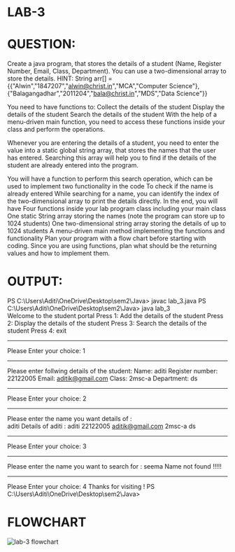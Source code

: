 # LAB-3

# QUESTION:
Create a java program, that stores the details of a student (Name, Register Number, Email, Class, Department).
You can use a two-dimensional array to store the details.
HINT: String arr[] = {{"Alwin","1847207","alwin@christ.in","MCA","Computer Science"},{"Balagangadhar","2011204","bala@christ.in","MDS","Data Science"}}

You need to have functions to:
Collect the details of the student
Display the details of the student
Search the details of the student
With the help of a menu-driven main function, you need to access these functions inside your class and perform the operations.

Whenever you are entering the details of a student, you need to enter the value into a static global string array, that stores the names that the user has entered. Searching this array will help you to find if the details of the student are already entered into the program.

You will have a function to perform this search operation, which can be used to implement two functionality in the code
To check if the name is already entered
While searching for a name, you can identify the index of the two-dimensional array to print the details directly.
In the end, you will have
Four functions inside your lab program class including your main class
One static String array storing the names (note the program can store up to 1024 students)
One two-dimensional string array storing the details of up to 1024 students
A menu-driven main method implementing the functions and functionality
Plan your program with a flow chart before starting with coding.
Since you are using functions, plan what should be the returning values and how to implement them.

# OUTPUT:
PS C:\Users\Aditi\OneDrive\Desktop\sem2\Java> javac  lab_3.java
PS C:\Users\Aditi\OneDrive\Desktop\sem2\Java> java lab_3       
Welcome to the student portal
Press 1: Add the details of the student
Press 2: Display the details of the student
Press 3: Search the details of the student
Press 4: exit
_____________________________________________________
Please Enter your choice: 
1
_________________________________________________________
Please enter follwing details of the student: 
Name: 
aditi
Register number: 
22122005
Email: 
aditik@gmail.com
Class: 
2msc-a
Department: 
ds
_____________________________________________________
Please Enter your choice: 
2
_________________________________________________________
Please enter the name you want details of :  
aditi
Details of aditi : 
aditi
22122005
aditik@gmail.com
2msc-a
ds
_____________________________________________________
Please Enter your choice: 
3
_________________________________________________________
Please enter the name you want to search for :
seema
Name not found !!!!!
_____________________________________________________
Please Enter your choice:
4
Thanks for visiting !
PS C:\Users\Aditi\OneDrive\Desktop\sem2\Java> 






# FLOWCHART

![lab-3 flowchart](url "https://viewer.diagrams.net/?tags=%7B%7D&highlight=0000ff&edit=_blank&layers=1&nav=1&title=flow_lab-3_fnl.png#R7VxZd6M2FP41fswcISHAj9nbmWlPeqZtOk85spFtGoxckJO4v35YxCbhNbaUMLEfYl2EAH33u5tEBuhy%2FnIbk8XsN%2BbTcACB%2FzJAVwMIoWW56Z9MsioklmvDQjKNA1%2FIasG34H8qhEBIl4FPk1ZHzljIg0VbOGZRRMe8JSNxzJ7b3SYsbF91QaZUEXwbk1CV3gc%2BnxVSD7q1%2FBcaTGfllS1nWBwZkfHjNGbLSFxvANFN%2FikOz0k5lnjQZEZ89twQoesBuowZ48Wv%2BcslDbPJLaft%2FtfVffj10bn9%2FEfyH%2Fnr4sufv%2F99Vgx2s88p1RPGNOIHD%2F356Ty8u7t7fhijx7vRw8OX8Hx1Vj4aX5XTSf10dkWTxXzGpiwi4XUtvcinjGajgrRV9%2FnK2CIVWqnwX8r5SqgKWXKWimZ8HoqjOz6OeOyELeMx3dAPFf2yG29ohJiEW8rmlMertENMQ8KDp7baEKF906pfdeodC9L7g0BQxRNzVfLEAe0ROImnlIuTahzSH427qEU5OnsgZX0gtStSLjQLlW0CKvoS8H8av783fl%2B9iHHzxko09gP31KDZtnsQaFsHkscptPRk4GOT4IN3Cj5CVht87B0GvjyQPM7xwN9k4J5IuBRTcR1xGmfRz4wFqW2UdaNGPoPreRZw%2Bm1BciP6nMZrbZQnLOJCBax0Ji%2BmIUkSgWfCY%2FZYBUBZ7ypcyQ5PgjC8ZCGL88siH1PPt6vTGkc8OEKOs7eCPNGY05eNKlIh1DbOpa1%2BrmM3q5TNGnGbDdYrVQvGvR0rMsrYT%2FhEnG16484Hd4zETcjS64wdhZID6JB5Rq1olGR%2FSmqC7HDWA3TEWmGY5jN0B462iUatlGpuF9GGjovIKYm2LgjaRjTvVERD7yzZ6HwIEVsUSrvpYXV5TmiWXq5CL5VOsBd0ct4an8o4t195xlYGenqIhUu1NUQsbwdidUQu749YNnhrxLL64KiGemgi11rQUC9NhjvQpKMe8%2F5o4rw5%2F2NZytxfp3Zfmew2M%2FabcAIBgFjkvg35JP90AeHcgPSjEYhK47cBIReijgYEfAf2SnOWactav2sBybMkcKU7OXH1EBqJ6faDcmvuAzWFaBaWQAcHgm5BCXWsGfWhCdRTsONVowaVNb%2BXAXzWqMP5vHWieB4iVa00rh6dxzFZNTosMpCT9Up3JlkabIGNulX2X1uxHgJJpYo7Oq6CqYVp4vvZU%2Bfn8lkWL%2FmUkyBMsjaTa2SDfK2erNTK2Gu8O0VjL%2FfVkncHQPhwxbtfgCE%2BqXeHa%2FyIOeeuJoIFdBGZU4FVgY1aZukZNpa9xt4bAwd1lLbemrveaoDRrn4daVq%2Fl2uaNtKbUyI1sSHJ4yDbmxRX1rJJPz9IFmHuRWobyiaqahyYdQKAAZ3skwQBYF1dXGqshkLXdDaKjOy6ODYVNTHMlhiG5dXVUzPMSMD7TsGSc1tHtzlUg0c10pix%2BWiZ7G3aJjj7ZnsZYuIHtGXeRvm3s8aTf05p3uRF644aj6fVuqnL2MGk9kJB5nEWMU1opNbf0mfmbRDaExqxiErICBEJg2mUNsc038WCLrIZDMYkPBcH5oHvh%2BscWpuvp4IKOduDQqcDKplEx1uWM7JTs5HMuyazedSxQG5yL6ht2S31cHf0dPuWBeTrDOHmtN%2BTPPCu%2FdfueoQaygi20we37RrSPKzZbatbMzrylH5XDBBuY1DFueYqBmo5R3HkEeMd9bef073LiaY9xIbdO9hAqwE6r7HMYQST%2FAWjnvNMLptWKYoxntlYgUn1XZF%2Fnr2AVjOiMemvUe%2BtrqUxLbhjVkrZa%2Bto5Zt8JSp4%2BAm3B1mzsNXhzKShdL9S04eCga1r65q0Loo1b12zO5YsGvXTRuVUcXIJJfF4pmLdn8qpLS1iVPsKjVVOcR%2Bieoz1cMuR4HN23GhytNfL%2BmAIdYGFpbDE1bw5Ee8QhPSsclr5msr3QMW8aa2cYjUN%2FqicFtAMJag6XsXTmlo5Rt7EO7Zt0xTkydtQywKiNtumBnk%2FXXkJyytzxncLOWp14qO8tCkal2ygY9wGqntPPspLtrMmjjPHM7g9sut7eUm2fp51cHlJzqo8zc7MsRU4OXnMLWa0WPINHq1HlQkpcj9lYSJt1v83qwCx%2Fu9k6PoH")
